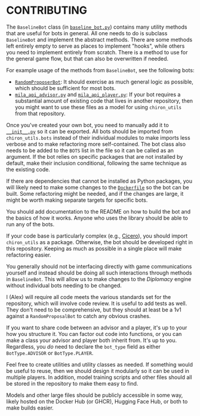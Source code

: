 # CONTRIBUTING

The `BaselineBot` class (in [`baseline_bot.py`](src/chiron_utils/bots/baseline_bot.py)) contains many utility methods that are useful for bots in general. All one needs to do is subclass `BaselineBot` and implement the abstract methods. There are some methods left entirely empty to serve as places to implement "hooks", while others you need to implement entirely from scratch. There is a method to use for the general game flow, but that can also be overwritten if needed.

For example usage of the methods from `BaselineBot`, see the following bots:

- [`RandomProposerBot`](src/chiron_utils/bots/random_proposer_bot.py): It should exercise as much general logic as possible, which should be sufficient for most bots.
- [`mila_api_advisor.py`](https://github.com/ALLAN-DIP/diplomacy_cicero/blob/main/fairdiplomacy_external/mila_api_advisor.py) and [`mila_api_player.py`](https://github.com/ALLAN-DIP/diplomacy_cicero/blob/main/fairdiplomacy_external/mila_api_player.py): If your bot requires a substantial amount of existing code that lives in another repository, then you might want to use these files as a model for using `chiron_utils` from that repository.

Once you've created your own bot, you need to manually add it to [`__init__.py`](src/chiron_utils/bots/__init__.py) so it can be exported. All bots should be imported from `chiron_utils.bots` instead of their individual modules to make imports less verbose and to make refactoring more self-contained. The bot class also needs to be added to the `BOTS` list in the file so it can be called as an argument. If the bot relies on specific packages that are not installed by default, make their inclusion conditional, following the same technique as the existing code.

If there are dependencies that cannot be installed as Python packages, you will likely need to make some changes to the [`Dockerfile`](Dockerfile) so the bot can be built. Some refactoring might be needed, and if the changes are large, it might be worth making separate targets for specific bots.

You should add documentation to the README on how to build the bot and the basics of how it works. Anyone who uses the library should be able to run any of the bots.

If your code base is particularly complex (e.g., [Cicero](https://github.com/ALLAN-DIP/diplomacy_cicero)), you should import `chiron_utils` as a package. Otherwise, the bot should be developed right in this repository. Keeping as much as possible in a single place will make refactoring easier.

You generally should not be interfacing directly with game communications yourself and instead should be doing all such interactions through methods in `BaselineBot`. This will allow us to make changes to the _Diplomacy_ engine without individual bots needing to be changed.

I (Alex) will require all code meets the various standards set for the repository, which will involve code review. It is useful to add tests as well. They don't need to be comprehensive, but they should at least be a 1v1 against a `RandomProposalBot` to catch any obvious crashes.

If you want to share code between an advisor and a player, it's up to your how you structure it. You can factor out code into functions, or you can make a class your advisor and player both inherit from. It's up to you. Regardless, you _do_ need to declare the `bot_type` field as either `BotType.ADVISOR` or `BotType.PLAYER`.

Feel free to create utilities and utility classes as needed. If something would be useful to reuse, then we should design it modularly so it can be used in multiple players. In addition, model training scripts and other files should all be stored in the repository to make them easy to find.

Models and other large files should be publicly accessible in some way, likely hosted on the Docker Hub (or GHCR), Hugging Face Hub, or both to make builds easier.
